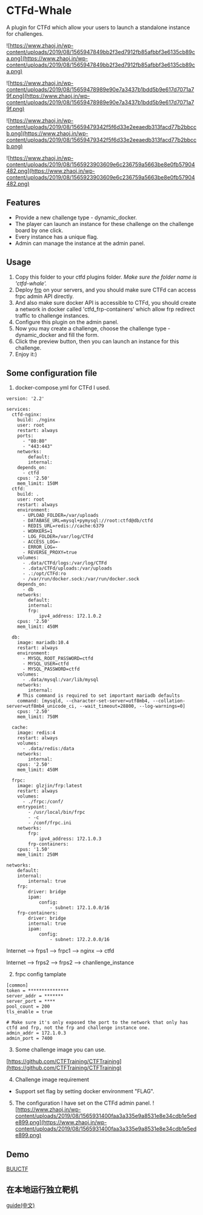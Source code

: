 # CTFd-Whale
A plugin for CTFd which allow your users to launch a standalone instance for challenges.

![https://www.zhaoj.in/wp-content/uploads/2019/08/1565947849bb2f3ed7912fb85afbbf3e6135cb89ca.png](https://www.zhaoj.in/wp-content/uploads/2019/08/1565947849bb2f3ed7912fb85afbbf3e6135cb89ca.png)

![https://www.zhaoj.in/wp-content/uploads/2019/08/15659478989e90e7a3437b1bdd5b9e617d7071a79f.png](https://www.zhaoj.in/wp-content/uploads/2019/08/15659478989e90e7a3437b1bdd5b9e617d7071a79f.png)

![https://www.zhaoj.in/wp-content/uploads/2019/08/15659479342f5f6d33e2eeaedb313facd77b2bbccb.png](https://www.zhaoj.in/wp-content/uploads/2019/08/15659479342f5f6d33e2eeaedb313facd77b2bbccb.png)

![https://www.zhaoj.in/wp-content/uploads/2019/08/1565923903609e6c236759a5663be8e0fb57904482.png](https://www.zhaoj.in/wp-content/uploads/2019/08/1565923903609e6c236759a5663be8e0fb57904482.png)

## Features
- Provide a new challenge type - dynamic_docker.
- The player can launch an instance for these challenge on the challenge board by one click.
- Every instance has a unique flag.
- Admin can manage the instance at the admin panel.

## Usage
1. Copy this folder to your ctfd plugins folder. *Make sure the folder name is 'ctfd-whale'.*
2. Deploy [frp](https://github.com/fatedier/frp/) on your servers, and you should make sure CTFd can access frpc admin API directly.
3. And also make sure docker API is accessible to CTFd, you should create a network in docker called 'ctfd_frp-containers' which allow frp redirect traffic to challenge instances.
4. Configure this plugin on the admin panel.
5. Now you may create a challenge, choose the challenge type - dynamic_docker and fill the form.
6. Click the preview button, then you can launch an instance for this challenge.
7. Enjoy it:)

## Some configuration file

1. docker-compose.yml for CTFd I used.

```
version: '2.2'

services:
  ctfd-nginx:
    build: ./nginx
    user: root
    restart: always
    ports:
      - "80:80"
      - "443:443"
    networks:
        default:
        internal:
    depends_on:
      - ctfd
    cpus: '2.50'
    mem_limit: 150M
  ctfd:
    build: .
    user: root
    restart: always
    environment:
      - UPLOAD_FOLDER=/var/uploads
      - DATABASE_URL=mysql+pymysql://root:ctfd@db/ctfd
      - REDIS_URL=redis://cache:6379
      - WORKERS=1
      - LOG_FOLDER=/var/log/CTFd
      - ACCESS_LOG=-
      - ERROR_LOG=-
      - REVERSE_PROXY=true
    volumes:
      - .data/CTFd/logs:/var/log/CTFd
      - .data/CTFd/uploads:/var/uploads
      - .:/opt/CTFd:ro
      - /var/run/docker.sock:/var/run/docker.sock
    depends_on:
      - db
    networks:
        default:
        internal:
        frp:
            ipv4_address: 172.1.0.2
    cpus: '2.50'
    mem_limit: 450M

  db:
    image: mariadb:10.4
    restart: always
    environment:
      - MYSQL_ROOT_PASSWORD=ctfd
      - MYSQL_USER=ctfd
      - MYSQL_PASSWORD=ctfd
    volumes:
      - .data/mysql:/var/lib/mysql
    networks:
        internal:
    # This command is required to set important mariadb defaults
    command: [mysqld, --character-set-server=utf8mb4, --collation-server=utf8mb4_unicode_ci, --wait_timeout=28800, --log-warnings=0]
    cpus: '2.50'
    mem_limit: 750M

  cache:
    image: redis:4
    restart: always
    volumes:
      - .data/redis:/data
    networks:
        internal:
    cpus: '2.50'
    mem_limit: 450M

  frpc:
    image: glzjin/frp:latest
    restart: always
    volumes:
      - ./frpc:/conf/
    entrypoint:
        - /usr/local/bin/frpc
        - -c
        - /conf/frpc.ini
    networks:
        frp:
            ipv4_address: 172.1.0.3
        frp-containers:
    cpus: '1.50'
    mem_limit: 250M

networks:
    default:
    internal:
        internal: true
    frp:
        driver: bridge
        ipam:
            config:
                - subnet: 172.1.0.0/16
    frp-containers:
        driver: bridge
        internal: true
        ipam:
            config:
                - subnet: 172.2.0.0/16
```

Internet --> frps1 --> frpc1 --> nginx --> ctfd

Internet --> frps2 --> frps2 --> chanllenge_instance

2. frpc config tamplate

```
[common]
token = ***************
server_addr = *******
server_port = ****
pool_count = 200
tls_enable = true

# Make sure it's only exposed the port to the network that only has ctfd and frp, not the frp and challenge instance one.
admin_addr = 172.1.0.3
admin_port = 7400
```

3. Some challenge image you can use.

[https://github.com/CTFTraining/CTFTraining](https://github.com/CTFTraining/CTFTraining)

4. Challenge image requirement
- Support set flag by setting docker environment "FLAG".

5. The configuration I have set on the CTFd admin panel.
![https://www.zhaoj.in/wp-content/uploads/2019/08/1565931400faa3a335e9a8531e8e34cdb1e5ede899.png](https://www.zhaoj.in/wp-content/uploads/2019/08/1565931400faa3a335e9a8531e8e34cdb1e5ede899.png)

## Demo
[BUUCTF](https://buuoj.cn)
## 在本地运行独立靶机
[guide(中文)](DeployLocal.md)
